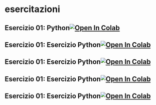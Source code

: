 # esercitazioni

## Esercizio 01: Python[![Open In Colab](https://colab.research.google.com/assets/colab-badge.svg)](https://colab.research.google.com/github/LudovicoManco/esercitazioni-/blob/main/01_intro.ipynb)


## Esercizio 01: Esercizio Python[![Open In Colab](https://colab.research.google.com/assets/colab-badge.svg)](https://colab.research.google.com/github/LudovicoManco/esercitazioni-/blob/main/Untitled0.ipynb)



## Esercizio 01: Esercizio Python[![Open In Colab](https://colab.research.google.com/assets/colab-badge.svg)](https://colab.research.google.com/github/LudovicoManco/esercitazioni-/blob/main/Untitled0.ipynb)



## Esercizio 01: Esercizio Python[![Open In Colab](https://colab.research.google.com/assets/colab-badge.svg)](https://colab.research.google.com/github/LudovicoManco/esercitazioni-/blob/main/Untitled0.ipynb)



## Esercizio 01: Esercizio Python[![Open In Colab](https://colab.research.google.com/assets/colab-badge.svg)](https://colab.research.google.com/github/LudovicoManco/esercitazioni-/blob/main/Untitled0.ipynb)
